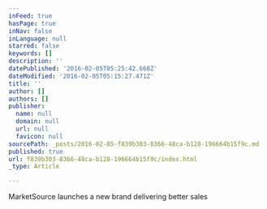 ```yaml
---
inFeed: true
hasPage: true
inNav: false
inLanguage: null
starred: false
keywords: []
description: ''
datePublished: '2016-02-05T05:25:42.668Z'
dateModified: '2016-02-05T05:15:27.471Z'
title: ''
author: []
authors: []
publisher:
  name: null
  domain: null
  url: null
  favicon: null
sourcePath: _posts/2016-02-05-f839b303-8366-48ca-b128-196664b15f9c.md
published: true
url: f839b303-8366-48ca-b128-196664b15f9c/index.html
_type: Article

---
```

MarketSource launches a new brand delivering better sales